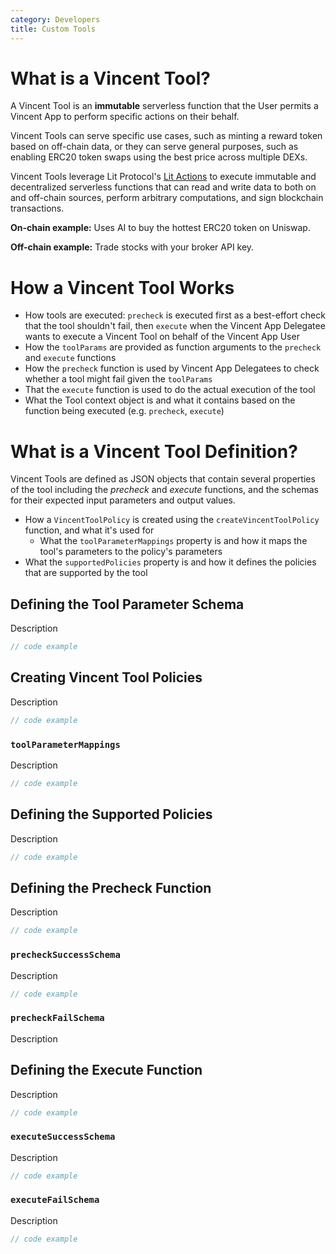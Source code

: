```yaml
---
category: Developers
title: Custom Tools
---
```


# What is a Vincent Tool?

A Vincent Tool is an **immutable** serverless function that the User permits a Vincent App to perform specific actions on their behalf.

Vincent Tools can serve specific use cases, such as minting a reward token based on off-chain data, or they can serve general purposes, such as enabling ERC20 token swaps using the best price across multiple DEXs.

Vincent Tools leverage Lit Protocol's [Lit Actions](https://developer.litprotocol.com/sdk/serverless-signing/overview) to execute immutable and decentralized serverless functions that can read and write data to both on and off-chain sources, perform arbitrary computations, and sign blockchain transactions.

**On-chain example:** Uses AI to buy the hottest ERC20 token on Uniswap.
	
**Off-chain example:** Trade stocks with your broker API key.

# How a Vincent Tool Works

- How tools are executed: `precheck` is executed first as a best-effort check that the tool shouldn't fail, then `execute` when the Vincent App Delegatee wants to execute a Vincent Tool on behalf of the Vincent App User
- How the `toolParams` are provided as function arguments to the `precheck` and `execute` functions
- How the `precheck` function is used by Vincent App Delegatees to check whether a tool might fail given the `toolParams`
- That the `execute` function is used to do the actual execution of the tool
- What the Tool context object is and what it contains based on the function being executed (e.g. `precheck`, `execute`)

# What is a Vincent Tool Definition?

Vincent Tools are defined as JSON objects that contain several properties of the tool including the _precheck_ and _execute_ functions, and the schemas for their expected input parameters and output values.

- How a `VincentToolPolicy` is created using the `createVincentToolPolicy` function, and what it's used for
  - What the `toolParameterMappings` property is and how it maps the tool's parameters to the policy's parameters
- What the `supportedPolicies` property is and how it defines the policies that are supported by the tool

## Defining the Tool Parameter Schema

Description

```typescript
// code example
```

## Creating Vincent Tool Policies

Description

```typescript
// code example
```

### `toolParameterMappings`

Description

```typescript
// code example
```

## Defining the Supported Policies

Description

```typescript
// code example
```

## Defining the Precheck Function

Description

```typescript
// code example
```

### `precheckSuccessSchema`

Description

```typescript
// code example
```

### `precheckFailSchema`

Description

## Defining the Execute Function

Description

```typescript
// code example
```

### `executeSuccessSchema`

Description

```typescript
// code example
```

### `executeFailSchema`

Description

```typescript
// code example
```

